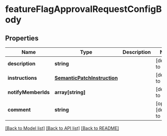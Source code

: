 # featureFlagApprovalRequestConfigBody

## Properties
Name | Type | Description | Notes
------------ | ------------- | ------------- | -------------
**description** | **string** |  | [default to null]
**instructions** | [**SemanticPatchInstruction**](SemanticPatchInstruction.md) |  | [default to null]
**notifyMemberIds** | **array[string]** |  | [default to null]
**comment** | **string** |  | [optional] [default to null]

[[Back to Model list]](../README.md#documentation-for-models) [[Back to API list]](../README.md#documentation-for-api-endpoints) [[Back to README]](../README.md)


